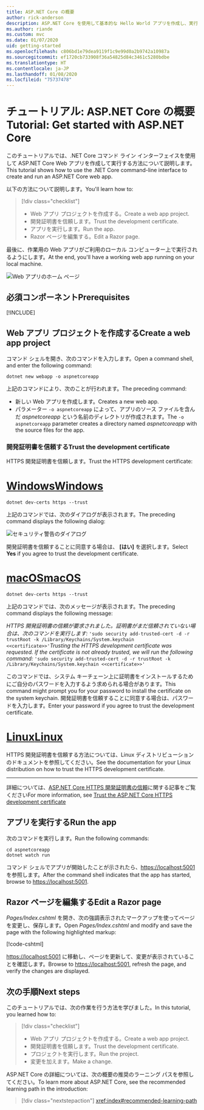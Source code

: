 ```yaml
---
title: ASP.NET Core の概要
author: rick-anderson
description: ASP.NET Core を使用して基本的な Hello World アプリを作成し、実行する簡単なチュートリアルです。
ms.author: riande
ms.custom: mvc
ms.date: 01/07/2020
uid: getting-started
ms.openlocfilehash: c806bd1e79dea9119f1c9e99d0a2b9742a10987a
ms.sourcegitcommit: ef1720cb733908f36a54825d84c3461c5280bdbe
ms.translationtype: HT
ms.contentlocale: ja-JP
ms.lasthandoff: 01/08/2020
ms.locfileid: "75737478"
---
```

# <a name="tutorial-get-started-with-aspnet-core"></a><span data-ttu-id="21ece-103">チュートリアル: ASP.NET Core の概要</span><span class="sxs-lookup"><span data-stu-id="21ece-103">Tutorial: Get started with ASP.NET Core</span></span>

<span data-ttu-id="21ece-104">このチュートリアルでは、.NET Core コマンド ライン インターフェイスを使用して ASP.NET Core Web アプリを作成して実行する方法について説明します。</span><span class="sxs-lookup"><span data-stu-id="21ece-104">This tutorial shows how to use the .NET Core command-line interface to create and run an ASP.NET Core web app.</span></span>

<span data-ttu-id="21ece-105">以下の方法について説明します。</span><span class="sxs-lookup"><span data-stu-id="21ece-105">You'll learn how to:</span></span>

> [!div class="checklist"]
> * <span data-ttu-id="21ece-106">Web アプリ プロジェクトを作成する。</span><span class="sxs-lookup"><span data-stu-id="21ece-106">Create a web app project.</span></span>
> * <span data-ttu-id="21ece-107">開発証明書を信頼します。</span><span class="sxs-lookup"><span data-stu-id="21ece-107">Trust the development certificate.</span></span>
> * <span data-ttu-id="21ece-108">アプリを実行します。</span><span class="sxs-lookup"><span data-stu-id="21ece-108">Run the app.</span></span>
> * <span data-ttu-id="21ece-109">Razor ページを編集する。</span><span class="sxs-lookup"><span data-stu-id="21ece-109">Edit a Razor page.</span></span>

<span data-ttu-id="21ece-110">最後に、作業用の Web アプリがご利用のローカル コンピューター上で実行されるようにします。</span><span class="sxs-lookup"><span data-stu-id="21ece-110">At the end, you'll have a working web app running on your local machine.</span></span>

![Web アプリのホーム ページ](_static/home-page.png)

## <a name="prerequisites"></a><span data-ttu-id="21ece-112">必須コンポーネント</span><span class="sxs-lookup"><span data-stu-id="21ece-112">Prerequisites</span></span>

[!INCLUDE[](~/includes/3.1-SDK.md)]

## <a name="create-a-web-app-project"></a><span data-ttu-id="21ece-113">Web アプリ プロジェクトを作成する</span><span class="sxs-lookup"><span data-stu-id="21ece-113">Create a web app project</span></span>

<span data-ttu-id="21ece-114">コマンド シェルを開き、次のコマンドを入力します。</span><span class="sxs-lookup"><span data-stu-id="21ece-114">Open a command shell, and enter the following command:</span></span>

```dotnetcli
dotnet new webapp -o aspnetcoreapp
```

<span data-ttu-id="21ece-115">上記のコマンドにより、次のことが行われます。</span><span class="sxs-lookup"><span data-stu-id="21ece-115">The preceding command:</span></span>

* <span data-ttu-id="21ece-116">新しい Web アプリを作成します。</span><span class="sxs-lookup"><span data-stu-id="21ece-116">Creates a new web app.</span></span>  
* <span data-ttu-id="21ece-117">パラメーター `-o aspnetcoreapp` によって、アプリのソース ファイルを含んだ *aspnetcoreapp* という名前のディレクトリが作成されます。</span><span class="sxs-lookup"><span data-stu-id="21ece-117">The `-o aspnetcoreapp` parameter creates a directory named *aspnetcoreapp* with the source files for the app.</span></span>

### <a name="trust-the-development-certificate"></a><span data-ttu-id="21ece-118">開発証明書を信頼する</span><span class="sxs-lookup"><span data-stu-id="21ece-118">Trust the development certificate</span></span>

<span data-ttu-id="21ece-119">HTTPS 開発証明書を信頼します。</span><span class="sxs-lookup"><span data-stu-id="21ece-119">Trust the HTTPS development certificate:</span></span>

# <a name="windowstabwindows"></a>[<span data-ttu-id="21ece-120">Windows</span><span class="sxs-lookup"><span data-stu-id="21ece-120">Windows</span></span>](#tab/windows)

```dotnetcli
dotnet dev-certs https --trust
```

<span data-ttu-id="21ece-121">上記のコマンドでは、次のダイアログが表示されます。</span><span class="sxs-lookup"><span data-stu-id="21ece-121">The preceding command displays the following dialog:</span></span>

![セキュリティ警告のダイアログ](~/getting-started/_static/cert.png)

<span data-ttu-id="21ece-123">開発証明書を信頼することに同意する場合は、 **[はい]** を選択します。</span><span class="sxs-lookup"><span data-stu-id="21ece-123">Select **Yes** if you agree to trust the development certificate.</span></span>

# <a name="macostabmacos"></a>[<span data-ttu-id="21ece-124">macOS</span><span class="sxs-lookup"><span data-stu-id="21ece-124">macOS</span></span>](#tab/macos)

```dotnetcli
dotnet dev-certs https --trust
```

<span data-ttu-id="21ece-125">上記のコマンドでは、次のメッセージが表示されます。</span><span class="sxs-lookup"><span data-stu-id="21ece-125">The preceding command displays the following message:</span></span>

<span data-ttu-id="21ece-126">*HTTPS 開発証明書の信頼が要求されました。証明書がまだ信頼されていない場合は、次のコマンドを実行します:*  `'sudo security add-trusted-cert -d -r trustRoot -k /Library/Keychains/System.keychain <<certificate>>'`</span><span class="sxs-lookup"><span data-stu-id="21ece-126">*Trusting the HTTPS development certificate was requested. If the certificate is not already trusted, we will run the following command:* `'sudo security add-trusted-cert -d -r trustRoot -k /Library/Keychains/System.keychain <<certificate>>'`</span></span>

<span data-ttu-id="21ece-127">このコマンドでは、システム キーチェーン上に証明書をインストールするためにご自分のパスワードを入力するよう求められる場合があります。</span><span class="sxs-lookup"><span data-stu-id="21ece-127">This command might prompt you for your password to install the certificate on the system keychain.</span></span> <span data-ttu-id="21ece-128">開発証明書を信頼することに同意する場合は、パスワードを入力します。</span><span class="sxs-lookup"><span data-stu-id="21ece-128">Enter your password if you agree to trust the development certificate.</span></span>

# <a name="linuxtablinux"></a>[<span data-ttu-id="21ece-129">Linux</span><span class="sxs-lookup"><span data-stu-id="21ece-129">Linux</span></span>](#tab/linux)

<span data-ttu-id="21ece-130">HTTPS 開発証明書を信頼する方法については、Linux ディストリビューションのドキュメントを参照してください。</span><span class="sxs-lookup"><span data-stu-id="21ece-130">See the documentation for your Linux distribution on how to trust the HTTPS development certificate.</span></span>

---

<span data-ttu-id="21ece-131">詳細については、[ASP.NET Core HTTPS 開発証明書の信頼](xref:security/enforcing-ssl#trust-the-aspnet-core-https-development-certificate-on-windows-and-macos)に関する記事をご覧ください</span><span class="sxs-lookup"><span data-stu-id="21ece-131">For more information, see [Trust the ASP.NET Core HTTPS development certificate](xref:security/enforcing-ssl#trust-the-aspnet-core-https-development-certificate-on-windows-and-macos)</span></span>

## <a name="run-the-app"></a><span data-ttu-id="21ece-132">アプリを実行する</span><span class="sxs-lookup"><span data-stu-id="21ece-132">Run the app</span></span>

<span data-ttu-id="21ece-133">次のコマンドを実行します。</span><span class="sxs-lookup"><span data-stu-id="21ece-133">Run the following commands:</span></span>

```dotnetcli
cd aspnetcoreapp
dotnet watch run
```

<span data-ttu-id="21ece-134">コマンド シェルでアプリが開始したことが示されたら、[https://localhost:5001](https://localhost:5001) を参照します。</span><span class="sxs-lookup"><span data-stu-id="21ece-134">After the command shell indicates that the app has started, browse to [https://localhost:5001](https://localhost:5001).</span></span>

## <a name="edit-a-razor-page"></a><span data-ttu-id="21ece-135">Razor ページを編集する</span><span class="sxs-lookup"><span data-stu-id="21ece-135">Edit a Razor page</span></span>

<span data-ttu-id="21ece-136">*Pages/Index.cshtml* を開き、次の強調表示されたマークアップを使ってページを変更し、保存します。</span><span class="sxs-lookup"><span data-stu-id="21ece-136">Open *Pages/Index.cshtml* and modify and save the page with the following highlighted markup:</span></span>

[!code-cshtml[](sample/index.cshtml?highlight=9)]

<span data-ttu-id="21ece-137">[https://localhost:5001](https://localhost:5001) に移動し、ページを更新して、変更が表示されていることを確認します。</span><span class="sxs-lookup"><span data-stu-id="21ece-137">Browse to [https://localhost:5001](https://localhost:5001), refresh the page, and verify the changes are displayed.</span></span>

## <a name="next-steps"></a><span data-ttu-id="21ece-138">次の手順</span><span class="sxs-lookup"><span data-stu-id="21ece-138">Next steps</span></span>

<span data-ttu-id="21ece-139">このチュートリアルでは、次の作業を行う方法を学びました。</span><span class="sxs-lookup"><span data-stu-id="21ece-139">In this tutorial, you learned how to:</span></span>

> [!div class="checklist"]
> * <span data-ttu-id="21ece-140">Web アプリ プロジェクトを作成する。</span><span class="sxs-lookup"><span data-stu-id="21ece-140">Create a web app project.</span></span>
> * <span data-ttu-id="21ece-141">開発証明書を信頼します。</span><span class="sxs-lookup"><span data-stu-id="21ece-141">Trust the development certificate.</span></span>
> * <span data-ttu-id="21ece-142">プロジェクトを実行します。</span><span class="sxs-lookup"><span data-stu-id="21ece-142">Run the project.</span></span>
> * <span data-ttu-id="21ece-143">変更を加えます。</span><span class="sxs-lookup"><span data-stu-id="21ece-143">Make a change.</span></span>

<span data-ttu-id="21ece-144">ASP.NET Core の詳細については、次の概要の推奨のラーニング パスを参照してください。</span><span class="sxs-lookup"><span data-stu-id="21ece-144">To learn more about ASP.NET Core, see the recommended learning path in the introduction:</span></span>

> [!div class="nextstepaction"]
> <xref:index#recommended-learning-path>
